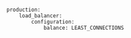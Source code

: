 <!-- usedin: [ _includes/_inlines/Deployment/common/building-a-manifest-file/building-a-manifest-file_rackspace-load-balancer.md] -->

```

production:
    load_balancer:
        configuration:
            balance: LEAST_CONNECTIONS

```
